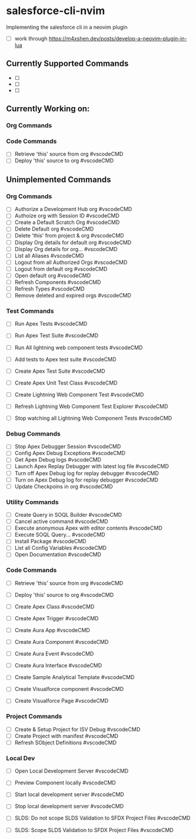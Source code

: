 # salesforce-cli-nvim
Implementing the salesforce cli in a neovim plugin

- [ ] work through https://m4xshen.dev/posts/develop-a-neovim-plugin-in-lua

## Currently Supported Commands

- [ ] 
- [ ] 
- [ ] 

## Currently Working on:

### Org Commands


### Code Commands

- [ ] Retrieve 'this' source from org  #vscodeCMD
- [ ] Deploy 'this' source to org #vscodeCMD

## Unimplemented Commands

### Org Commands

- [ ] Authorize a Development Hub org  #vscodeCMD
- [ ] Authoize org with Session ID  #vscodeCMD
- [ ] Create a Default Scratch Org  #vscodeCMD
- [ ] Delete Default org  #vscodeCMD
- [ ] Delete 'this' from project & org  #vscodeCMD
- [ ] Display Org details for default org  #vscodeCMD
- [ ] Display Org details for org...  #vscodeCMD
- [ ] List all Aliases  #vscodeCMD
- [ ] Logout from all Authorized Orgs  #vscodeCMD
- [ ] Logout from default org  #vscodeCMD
- [ ] Open default org #vscodeCMD
- [ ] Refresh Components  #vscodeCMD
- [ ] Refresh Types  #vscodeCMD
- [ ] Remove deleted and expired orgs  #vscodeCMD

### Test Commands

- [ ] Run Apex Tests #vscodeCMD
- [ ] Run Apex Test Suite  #vscodeCMD
- [ ] Run All lightning web component tests  #vscodeCMD
- [ ] Add tests to Apex test suite  #vscodeCMD
- [ ] Create Apex Test Suite  #vscodeCMD
- [ ] Create Apex Unit Test Class  #vscodeCMD
- [ ] Create Lightning Web Component Test  #vscodeCMD
- [ ] Refresh Lightning Web Component Test Explorer  #vscodeCMD
- [ ] Stop watching all Lightning Web Component Tests  #vscodeCMD


### Debug Commands

- [ ] Stop Apex Debugger Session  #vscodeCMD
- [ ] Config Apex Debug Exceptions  #vscodeCMD
- [ ] Get Apex Debug logs  #vscodeCMD
- [ ] Launch Apex Replay Debugger with latest log file  #vscodeCMD
- [ ] Turn off Apex Debug log for replay debugger #vscodeCMD
- [ ] Turn on Apex Debug log for replay debugger  #vscodeCMD
- [ ] Update Checkpoins in org #vscodeCMD

### Utility Commands

- [ ] Create Query in SOQL Builder  #vscodeCMD
- [ ] Cancel active command  #vscodeCMD
- [ ] Execute anonymous Apex with editor contents  #vscodeCMD
- [ ] Execute SOQL Query...  #vscodeCMD
- [ ] Install Package  #vscodeCMD
- [ ] List all Config Variables  #vscodeCMD
- [ ] Open Documentation  #vscodeCMD

### Code Commands

- [ ] Retrieve 'this' source from org  #vscodeCMD
- [ ] Deploy 'this' source to org #vscodeCMD
- [ ] Create Apex Class  #vscodeCMD
- [ ] Create Apex Trigger  #vscodeCMD
- [ ] Create Aura App  #vscodeCMD
- [ ] Create Aura Component  #vscodeCMD
- [ ] Create Aura Event  #vscodeCMD
- [ ] Create Aura Interface  #vscodeCMD
- [ ] Create Sample Analytical Template  #vscodeCMD
- [ ] Create Visualforce component  #vscodeCMD
- [ ] Create Visualforce Page  #vscodeCMD


### Project Commands

- [ ] Create & Setup Project for ISV Debug  #vscodeCMD
- [ ] Create Project with manifest #vscodeCMD
- [ ] Refresh SObject Definitions  #vscodeCMD

### Local Dev

- [ ] Open Local Development Server  #vscodeCMD
- [ ] Preview Component locally  #vscodeCMD
- [ ] Start local development server  #vscodeCMD
- [ ] Stop local development server  #vscodeCMD


- [ ] SLDS: Do not scope SLDS Validation to SFDX Project Files  #vscodeCMD
- [ ] SLDS: Scope SLDS Validation to SFDX Project Files #vscodeCMD
